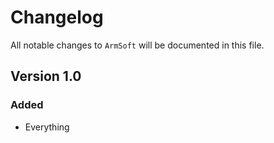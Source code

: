 # Changelog
All notable changes to `ArmSoft` will be documented in this file.

## Version 1.0

### Added
- Everything
